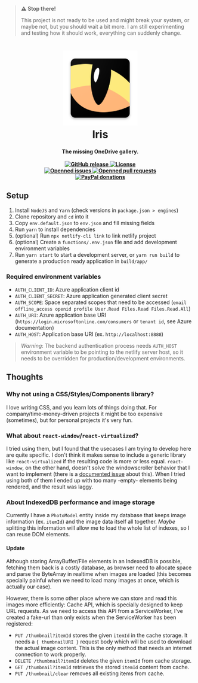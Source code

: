 > **⚠️ Stop there!**
>
> This project is not ready to be used and might break your system, or maybe
> not, but you should wait a bit more. I am still experimenting and testing how
> it should work, everything can suddenly change.

<h1 align="center">
  <img
    name="logo"
    src="https://raw.githubusercontent.com/p2kmgcl/iris/master/static/icons/favicon/192.png"
    alt="Iris logo, a cat eye"
    width="200"
  />
  <br />
  Iris
</h1>

<h4 align="center">
  The missing OneDrive gallery.<br><br>

  <a href="https://github.com/p2kmgcl/iris/releases">
    <img alt="GitHub release" src="https://img.shields.io/github/release/p2kmgcl/iris.svg">
  </a>
  <a href="https://github.com/p2kmgcl/iris/blob/master/LICENSE">
    <img alt="License" src="https://img.shields.io/github/license/p2kmgcl/iris">
  </a>
  <br>
  <a href="https://github.com/p2kmgcl/iris/pulls">
    <img alt="Openned issues" src="https://img.shields.io/github/issues/p2kmgcl/iris">
  </a>
  <a href="https://github.com/p2kmgcl/iris/pulls">
    <img alt="Openned pull requests" src="https://img.shields.io/github/issues-pr/p2kmgcl/iris">
  </a>
  <br>
  <a href="https://paypal.me/p2kmgcl">
    <img alt="PayPal donations" src="https://img.shields.io/badge/donations-paypal-blue">
  </a>
</h4>

## Setup

1. Install `NodeJS` and `Yarn` (check versions in `package.json > engines`)
1. Clone repository and `cd` into it
1. Copy `env.default.json` to `env.json` and fill missing fields
1. Run `yarn` to install dependencies
1. (optional) Run `npx netlify-cli link` to link netlify project
1. (optional) Create a `functions/.env.json` file and add development
   environment variables
1. Run `yarn start` to start a development server, or `yarn run build` to
   generate a production ready application in `build/app/`

### Required environment variables

- `AUTH_CLIENT_ID`: Azure application client id
- `AUTH_CLIENT_SECRET`: Azure application generated client secret
- `AUTH_SCOPE`: Space separated scopes that need to be accessed
  (`email offline_access openid profile User.Read Files.Read Files.Read.All`)
- `AUTH_URI`: Azure application base URI (`https://login.microsoftonline.com/consumers`
  or `tenant id`, see Azure documentation)
- `AUTH_HOST`: Application base URI (ex. `http://localhost:8888`)

> _Warning_: The backend authentication process needs `AUTH_HOST` environment
> variable to be pointing to the netlify server host, so it needs to be
> overridden for production/development environments.

## Thoughts

### Why not using a CSS/Styles/Components library?

I love writing CSS, and you learn lots of things doing that. For
company/time-money-driven projects it might be too expensive (sometimes), but
for personal projects it's very fun.

### What about `react-window`/`react-virtualized`?

I tried using them, but I found that the usecases I am trying to develop here
are quite specific. I don't think it makes sense to include a generic library
like `react-virtualized` if the resulting code is more or less equal.
`react-window`, on the other hand, doesn't solve the windowscroller behavior
that I want to implement (there is a [documented issue](https://github.com/bvaughn/react-window/issues/30)
about this). When I tried using both of them I ended up with too many -empty-
elements being rendered, and the result was laggy.

### About IndexedDB performance and image storage

Currently I have a `PhotoModel` entity inside my database that keeps image
information (ex. `itemId`) and the image data itself all together. _Maybe_
splitting this information will allow me to load the whole list of indexes, so
I can reuse DOM elements.

#### Update

Although storing ArrayBuffer/File elements in an IndexedDB is possible, fetching
them back is a costly database, as browser need to allocate space and parse the
ByteArray in realtime when images are loaded (this becomes specially painful
when we need to load many images at once, which is actually our case).

However, there is some other place where we can store and read this images
more efficiently: Cache API, which is specially designed to keep URL requests.
As we need to access this API from a ServiceWorker, I've created a fake-url
than only exists when the ServiceWorker has been registered:

- `PUT /thumbnail?itemId` stores the given `itemId` in the cache storage. It
  needs a `{ thumbnailURI }` request body which will be used to download the
  actual image content. This is the only method that needs an internet
  connection to work properly.
- `DELETE /thumbnail?itemId` deletes the given `itemId` from cache storage.
- `GET /thumbnail?itemId` retrieves the stored `itemId` content from cache.
- `PUT /thumbnail/clear` removes all existing items from cache.
